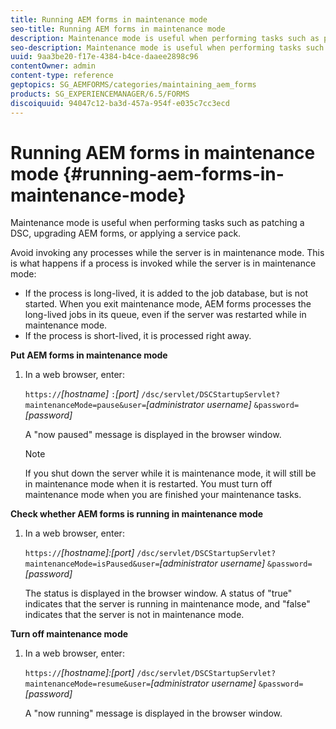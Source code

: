 ```yaml
---
title: Running AEM forms in maintenance mode
seo-title: Running AEM forms in maintenance mode
description: Maintenance mode is useful when performing tasks such as patching a DSC, upgrading AEM forms, or applying a service pack. Learn more about running AEM forms in maintenance mode.
seo-description: Maintenance mode is useful when performing tasks such as patching a DSC, upgrading AEM forms, or applying a service pack. Learn more about running AEM forms in maintenance mode.
uuid: 9aa3be20-f17e-4384-b4ce-daaee2898c96
contentOwner: admin
content-type: reference
geptopics: SG_AEMFORMS/categories/maintaining_aem_forms
products: SG_EXPERIENCEMANAGER/6.5/FORMS
discoiquuid: 94047c12-ba3d-457a-954f-e035c7cc3ecd
---
```


# Running AEM forms in maintenance mode {#running-aem-forms-in-maintenance-mode}

Maintenance mode is useful when performing tasks such as patching a DSC, upgrading AEM forms, or applying a service pack.

Avoid invoking any processes while the server is in maintenance mode. This is what happens if a process is invoked while the server is in maintenance mode:

* If the process is long-lived, it is added to the job database, but is not started. When you exit maintenance mode, AEM forms processes the long-lived jobs in its queue, even if the server was restarted while in maintenance mode.
* If the process is short-lived, it is processed right away.

**Put AEM forms in maintenance mode**

1. In a web browser, enter:

   `https://`*[hostname]* `:`*[port]* `/dsc/servlet/DSCStartupServlet?maintenanceMode=pause&user=`*[administrator username]* `&password=`*[password]*

   A "now paused" message is displayed in the browser window.

   >[!NOTE]
   >
   >If you shut down the server while it is maintenance mode, it will still be in maintenance mode when it is restarted. You must turn off maintenance mode when you are finished your maintenance tasks.

**Check whether AEM forms is running in maintenance mode**

1. In a web browser, enter:

   `https://`*[hostname]:[port]* `/dsc/servlet/DSCStartupServlet?maintenanceMode=isPaused&user=`*[administrator username]* `&password=`*[password]*

   The status is displayed in the browser window. A status of "true" indicates that the server is running in maintenance mode, and "false" indicates that the server is not in maintenance mode.

**Turn off maintenance mode**

1. In a web browser, enter:

   `https://`*[hostname]:[port]* `/dsc/servlet/DSCStartupServlet?maintenanceMode=resume&user=`*[administrator username]* `&password=`*[password]*

   A "now running" message is displayed in the browser window.

